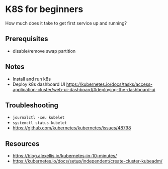 # K8S for beginners

How much does it take to get first service up and running?

## Prerequisites
- disable/remove swap partition

## Notes
- Install and run k8s
- Deploy k8s dashboard UI https://kubernetes.io/docs/tasks/access-application-cluster/web-ui-dashboard/#deploying-the-dashboard-ui

## Troubleshooting

- `journalctl -xeu kubelet`
- `systemctl status kubelet`
- https://github.com/kubernetes/kubernetes/issues/48798


## Resources

- https://blog.alexellis.io/kubernetes-in-10-minutes/
- https://kubernetes.io/docs/setup/independent/create-cluster-kubeadm/
